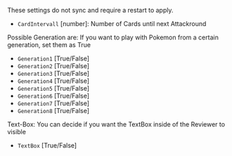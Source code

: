 These settings do not sync and require a restart to apply.

- `CardIntervall` [number]: Number of Cards until next Attackround

Possible Generation are:
If you want to play with Pokemon from a certain generation, set them as True
- `Generation1` [True/False]
- `Generation2` [True/False]
- `Generation3` [True/False]
- `Generation4` [True/False]
- `Generation5` [True/False]
- `Generation6` [True/False]
- `Generation7` [True/False]
- `Generation8` [True/False]

Text-Box:
You can decide if you want the TextBox inside of the Reviewer to visible
- `TextBox` [True/False]
